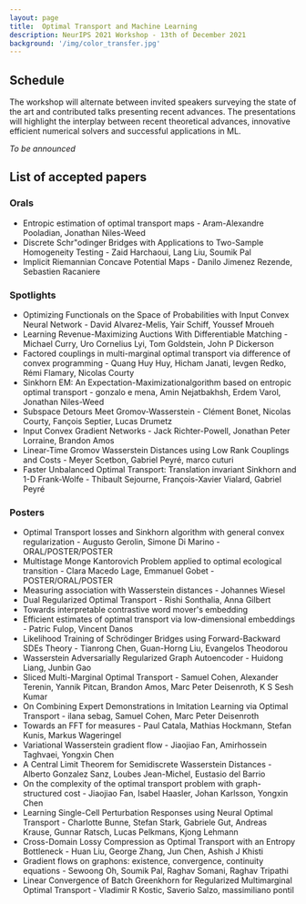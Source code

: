 ```yaml
---
layout: page
title:  Optimal Transport and Machine Learning  
description: NeurIPS 2021 Workshop - 13th of December 2021
background: '/img/color_transfer.jpg'
---
```


## Schedule

The workshop will alternate between invited speakers surveying the state of the art and contributed
talks presenting recent advances. The presentations will highlight the interplay between recent
theoretical advances, innovative efficient numerical solvers and successful applications in ML.

*To be announced*

## List of accepted papers
### Orals
- Entropic estimation of optimal transport maps - Aram-Alexandre Pooladian, Jonathan Niles-Weed
- Discrete Schr\"odinger Bridges with Applications to Two-Sample Homogeneity Testing - Zaid Harchaoui, Lang Liu, Soumik Pal
- Implicit Riemannian Concave Potential Maps - Danilo Jimenez Rezende, Sebastien Racaniere

### Spotlights
- Optimizing Functionals on the Space of Probabilities with Input Convex Neural Network - David Alvarez-Melis, Yair Schiff, Youssef Mroueh
- Learning Revenue-Maximizing Auctions With Differentiable Matching - Michael Curry, Uro Cornelius Lyi, Tom Goldstein, John P Dickerson
- Factored couplings in multi-marginal optimal transport via difference of convex programming - Quang Huy Huy, Hicham Janati, Ievgen Redko, Rémi Flamary, Nicolas Courty
- Sinkhorn EM: An Expectation-Maximizationalgorithm based on entropic optimal transport - gonzalo e mena, Amin Nejatbakhsh, Erdem Varol, Jonathan Niles-Weed
- Subspace Detours Meet Gromov-Wasserstein - Clément Bonet, Nicolas Courty, Fançois Septier, Lucas Drumetz
- Input Convex Gradient Networks - Jack Richter-Powell, Jonathan Peter Lorraine, Brandon Amos
- Linear-Time Gromov Wasserstein Distances using Low Rank Couplings and Costs - Meyer Scetbon, Gabriel Peyré, marco cuturi
- Faster Unbalanced Optimal Transport: Translation invariant Sinkhorn and 1-D Frank-Wolfe - Thibault Sejourne, François-Xavier Vialard, Gabriel Peyré

### Posters
- Optimal Transport losses and Sinkhorn algorithm with general convex regularization - Augusto Gerolin, Simone Di Marino - ORAL/POSTER/POSTER
- Multistage Monge Kantorovich Problem applied to optimal ecological transition - Clara Macedo Lage, Emmanuel Gobet - POSTER/ORAL/POSTER
- Measuring association with Wasserstein distances - Johannes Wiesel
- Dual Regularized Optimal Transport - Rishi Sonthalia, Anna Gilbert
- Towards interpretable contrastive word mover's embedding
- Efficient estimates of optimal transport via low-dimensional embeddings - Patric Fulop, Vincent Danos
- Likelihood Training of Schrödinger Bridges using Forward-Backward SDEs Theory - Tianrong Chen, Guan-Horng Liu, Evangelos Theodorou
- Wasserstein Adversarially Regularized Graph Autoencoder - Huidong Liang, Junbin Gao
- Sliced Multi-Marginal Optimal Transport - Samuel Cohen, Alexander Terenin, Yannik Pitcan, Brandon Amos, Marc Peter Deisenroth, K S Sesh Kumar
- On Combining Expert Demonstrations in Imitation Learning via Optimal Transport - ilana sebag, Samuel Cohen, Marc Peter Deisenroth
- Towards an FFT for measures - Paul Catala, Mathias Hockmann, Stefan Kunis, Markus Wageringel
- Variational Wasserstein gradient flow - Jiaojiao Fan, Amirhossein Taghvaei, Yongxin Chen
- A Central Limit Theorem for Semidiscrete Wasserstein Distances - Alberto Gonzalez Sanz, Loubes Jean-Michel, Eustasio del Barrio
- On the complexity of the optimal transport problem with graph-structured cost - Jiaojiao Fan, Isabel Haasler, Johan Karlsson, Yongxin Chen
- Learning Single-Cell Perturbation Responses using Neural Optimal Transport - Charlotte Bunne, Stefan Stark, Gabriele Gut, Andreas Krause, Gunnar Ratsch, Lucas Pelkmans, Kjong Lehmann
- Cross-Domain Lossy Compression as Optimal Transport with an Entropy Bottleneck - Huan Liu, George Zhang, Jun Chen, Ashish J Khisti
- Gradient flows on graphons: existence, convergence, continuity equations - Sewoong Oh, Soumik Pal, Raghav Somani, Raghav Tripathi
- Linear Convergence of Batch Greenkhorn for Regularized Multimarginal Optimal Transport - Vladimir R Kostic, Saverio Salzo, massimiliano pontil